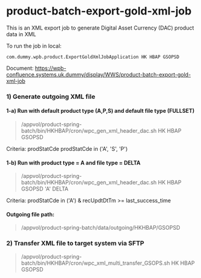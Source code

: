 # product-batch-export-gold-xml-job

This is an XML export job to generate Digital Asset Currency (DAC) product data in XML

To run the job in local: 

`com.dummy.wpb.product.ExportGoldXmlJobApplication HK HBAP GSOPSD`

Document: https://wpb-confluence.systems.uk.dummy/display/WWS/product-batch-export-gold-xml-job

### 1) Generate outgoing XML file
#### 1-a) Run with default product type (A,P,S) and default file type (FULLSET)
> /appvol/product-spring-batch/bin/HKHBAP/cron/wpc_gen_xml_header_dac.sh HK HBAP GSOPSD

Criteria: prodStatCde prodStatCde in ('A', 'S', 'P')

#### 1-b) Run with product type = A and file type = DELTA
> /appvol/product-spring-batch/bin/HKHBAP/cron/wpc_gen_xml_header_dac.sh HK HBAP GSOPSD 'A' DELTA

Criteria: prodStatCde in ('A') & recUpdtDtTm >= last_success_time

#### Outgoing file path:
> /appvol/product-spring-batch/data/outgoing/HKHBAP/GSOPSD

### 2) Transfer XML file to target system via SFTP
> /appvol/product-spring-batch/bin/HKHBAP/cron/wpc_xml_multi_transfer_GSOPS.sh HK HBAP GSOPSD

